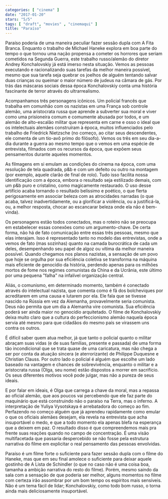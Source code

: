 ```yaml
---
categories: [ "cinema" ]
date: "2017-01-20"
stars: "5/5"
tags: [ "draft", "movies" , "cinemaqui" ]
title: "Paraíso"
---
```

Paraíso poderia de uma maneira peculiar fazer sessão dupla com A Fita
Branca. Enquanto o trabalho de Michael Haneke explora em boa parte do
tempo o que tornou uma nação propensa a cometer os horrores que seriam
cometidos na Segunda Guerra, este trabalho russo/alemão do diretor
Andrey Konchalovskiy já está imerso nesta situação. Vemos as pessoas
executando e racionalizando suas tarefas da melhor maneira possível,
mesmo que sua tarefa seja quebrar os joelhos de alguém tentando salvar
duas crianças ou queimar o maior número de judeus na câmara de
gás. Por trás das máscaras sociais dessa época Konchalovskiy conta
uma história fascinante de terror através do ultrarrealismo.

Acompanhamos três personagens icônicos. Um policial francês que
trabalha em comunhão com os nazistas em uma França sob controle alemão,
uma aristocrata russa que aprende a subverter sua moral e viver como
uma prisioneira comum e comumente abusada por todos, e um alemão de
alto-escalão militar que representa em carne e osso o ideal que os
intelectuais alemães construíram à época, muitos influenciados pelo
trabalho de Friedrick Nietzsche (no começo, ao citar seus descendentes,
ele comenta de um tio-avô primo do filósofo). Vemos os três em seu
dia-a-dia durante a guerra ao mesmo tempo que o vemos em uma espécie
de entrevista, filmados com os recursos da época, que expõem seus
pensamentos durante aqueles momentos.

As filmagens em si emulam as condições do cinema na época, com uma
resolução de tela quadrada, p&b e com um defeito ou outro na montagem
(por exemplo, aquele clarão de final de rolo). Tudo isso facilita nossa
identificação com a época, embora o resultado seja estilizado demais,
com um p&b puro e cristalino, como magicamente restaurado. O uso desse
artifício acaba tornando o resultado belíssimo e poético, o que
flerta perigosamente em associar beleza com as atrocidades narradas
(o que acaba, talvez inadvertidamente, ou a glorificar a violência,
ou a justificá-la, ou, a melhor resposta, chocar ao escancarar beleza
onde ela não é bem-vinda).

Os personagens estão todos conectados, mas o roteiro não se preocupa
em estabelecer essas conexões como um argumento-chave. De certa forma,
não há de fato comunicação entre essas três pessoas, mesmo que
elas interajam. Isso é representado tanto no modelo das entrevistas,
onde a vemos de fato (mas sozinhas) quanto na camada burocrática de
cada um deles, desempenhando seu papel de algoz ou vítima da melhor
maneira possível. Quando chegamos nos planos nazistas, a sensação de
um povo que hoje se orgulha por sua eficiência coletiva se transforma na
máquina mais eficiente de genocídio da história, perdendo apenas para
os milhões mortos de fome nos regimes comunistas da China e da Ucrânia,
este último por uma pequena "falha" na infalível organização central.

Aliás, o comunismo, em determinado momento, também é conectado através
do intelectual nazista, que comenta como é fã dos bolcheviques por
acreditarem em uma causa e lutarem por ela. Ele fala que se tivesse
nascido na Rússia em vez da Alemanha, provavelmente seria comunista. Deus
não permita que um dia a Alemanha vire comunista. Sua eficiência poderá
ser ainda maior no genocídio arquitetado. O filme de Konchalovskiy deixa
muito claro que a cultura do perfeccionismo alemão naquela época servia
até mesmo para que cidadãos do mesmo país se virassem uns contra os
outros.

É difícil saber quem atua melhor, já que tanto o policial quanto o
militar abraçam suas vidas (e de suas famílias, presente e passada)
de uma forma tão incondicional que se trata quase de uma caricatura,
mas não chega a ser por conta da atuação sincera (e aterrorizante) de
Philippe Duquesne e Christian Clauss. Por outro lado o policial é alguém
que escolhe um lado baseado na vantagem e chances de sobrevivência,
enquanto o militar e a aristocrata russa (Olga, seu nome) estão dispostos
a morrer em sacrifício. Os seus diferentes motivos você pode julgar,
mas não a pureza de seus ideais.

E por falar em ideais, é Olga que carrega a chave da moral, mas a
repassa ao oficial alemão, que aos poucos vai percebendo que ele faz
parte do maquinário que está construindo não o paraíso na Terra,
mas o inferno. A interpretação de Yuliya Vysotskaya é arrebatadora do
começo ao fim. Perfazendo no começo alguém que já aprendeu rapidamente
como emular o que os oficiais alemães desejam, ela revela na entrevista
que acha insuportável o medo, e que a todo momento ela apenas blefa na
esperança que a deixem em paz. O resultado disso é que compreendemos
mais pra frente suas reações quando no campo de concentração. É
uma visão multifacetada que passaria despercebido se não fosse pela
estrutura narrativa do filme em explicitar o real pensamento das pessoas
envolvidas.

Paraíso é um filme forte o suficiente para fazer sessão dupla com o
filme do Haneke, mas que em seu final amolece o suficiente para deixar
aquele gostinho de A Lista de Schindler (o que no caso não é uma coisa
boa, tamanha a ambição narrativa do resto do filme). Porém, mesmo
saindo da sala com a sensação de que poderia ser melhor, alguns momentos
no filme com certeza irão assombrar por um bom tempo os espíritos mais
sensíveis. Não é um tema fácil de lidar; Konchalovskiy, como todo
bom russo, o torna ainda mais deliciosamente insuportável.
